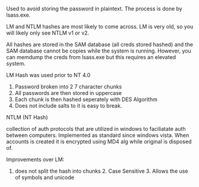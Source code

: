 Used to avoid storing the password in plaintext. The process is done by lsass.exe.

LM and NTLM hashes are most likely to come across. LM is very old, so you will likely only see NTLM v1 or v2.

All hashes are stored in the SAM database (all creds stored hashed) and the SAM database cannot be copies while the system is running. However, you can memdump the creds from lsass.exe but this requires an elevated system.

LM Hash was used prior to NT 4.0

 1. Password broken into 2 7 character chunks
 2. All passwords are then stored in uppercase
 3. Each chunk is then hashed seperately with DES Algorithm
 4. Does not include salts to it is easy to break.

NTLM (NT Hash)

 collection of auth protocols that are utilized in windows to faciliatate auth between computers. Implemented as standard since windows vista. When accounts is created it is encrypted using MD4 alg while original is disposed of.

  Improvements over LM:

   1. does not split the hash into chunks
     2. Case Sensitive
     3. Allows the use of symbols and unicode
   
     

